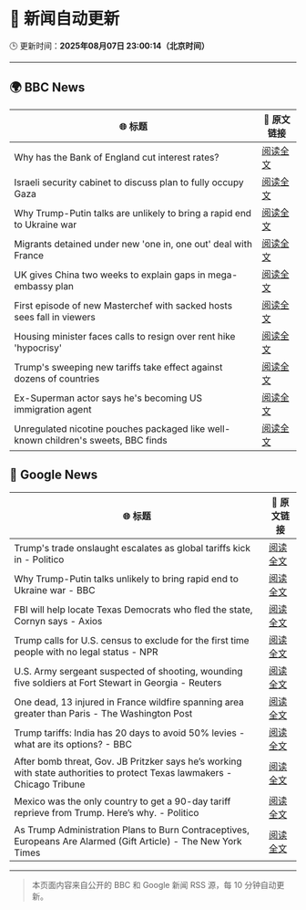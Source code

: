 # 🧠 新闻自动更新

🕒 更新时间：**2025年08月07日 23:00:14（北京时间）**

---

## 🌍 BBC News

| 🌐 标题 | 🔗 原文链接 |
|--------|-------------|
| Why has the Bank of England cut interest rates? | [阅读全文](https://www.bbc.com/news/articles/cq6899yleg8o?at_medium=RSS&at_campaign=rss) |
| Israeli security cabinet to discuss plan to fully occupy Gaza | [阅读全文](https://www.bbc.com/news/articles/c8ryekj1m1do?at_medium=RSS&at_campaign=rss) |
| Why Trump-Putin talks are unlikely to bring a rapid end to Ukraine war | [阅读全文](https://www.bbc.com/news/articles/c14gkkzvpx8o?at_medium=RSS&at_campaign=rss) |
| Migrants detained under new 'one in, one out' deal with France | [阅读全文](https://www.bbc.com/news/articles/ce35v0zyzvlo?at_medium=RSS&at_campaign=rss) |
| UK gives China two weeks to explain gaps in mega-embassy plan | [阅读全文](https://www.bbc.com/news/articles/ce932995ny2o?at_medium=RSS&at_campaign=rss) |
| First episode of new Masterchef with sacked hosts sees fall in viewers | [阅读全文](https://www.bbc.com/news/articles/c1w83e44e21o?at_medium=RSS&at_campaign=rss) |
| Housing minister faces calls to resign over rent hike 'hypocrisy' | [阅读全文](https://www.bbc.com/news/articles/czerl5dy0kgo?at_medium=RSS&at_campaign=rss) |
| Trump's sweeping new tariffs take effect against dozens of countries | [阅读全文](https://www.bbc.com/news/articles/cx23jmvn5yzo?at_medium=RSS&at_campaign=rss) |
| Ex-Superman actor says he's becoming US immigration agent | [阅读全文](https://www.bbc.com/news/articles/c5yp8l3z0g5o?at_medium=RSS&at_campaign=rss) |
| Unregulated nicotine pouches packaged like well-known children's sweets, BBC finds | [阅读全文](https://www.bbc.com/news/articles/cnv75dd3v37o?at_medium=RSS&at_campaign=rss) |

## 📰 Google News

| 🌐 标题 | 🔗 原文链接 |
|--------|-------------|
| Trump's trade onslaught escalates as global tariffs kick in - Politico | [阅读全文](https://news.google.com/rss/articles/CBMimwFBVV95cUxNOU1HbUJVTG4zUmYydHppUkNLbFRzX29ZVEcweDVlcGVQNHFxeXFBakZMeW9TeW9lRWpwT0F0R2xmYUQ1MVdoSUtiamxReldMQTRlSnJkd3hRaHdaVjZqSDZ0MG1MX0toU1pkNDlmd0RxQVFZcTZfTkhwM1BqalVUbVJfdEswdTZ0bldpNjhTaEdKR1lZT3M0Wm9RMA?oc=5) |
| Why Trump-Putin talks unlikely to bring rapid end to Ukraine war - BBC | [阅读全文](https://news.google.com/rss/articles/CBMiWkFVX3lxTE4tYnpmek5EUEJ6b05LV0NJSlJvRFk0djhqN2wzaWxkLXZ1clY1cVVhWHlSeFNINkIzbDFEcWRqem1weFhjOEMwRjQzVFJFdjZZMmxYblR4d1V0Z9IBX0FVX3lxTE5LUkQwc2RObjRHZlVMVUJpZHYzczNWWTRzWU14SzVCa1VwXzQtS3VNakFTbXF5OHJzZzRNLVhMUDBBR0NHbGRLalotR3VLZWxtSThPZGxOc19iSDBZdVRF?oc=5) |
| FBI will help locate Texas Democrats who fled the state, Cornyn says - Axios | [阅读全文](https://news.google.com/rss/articles/CBMiigFBVV95cUxNRmpWV2hIaWVkTlo0QjJSc2MwSi1QbXFlRlZnU2dCNnk1d0oxbWdNVXRUdkJ5M2xVTW1mdGpzOU8xbGVVVnFVOUl0ZVgyYlVWeUgtUzZqMXZOUFBVelZkaXlDbWIwWTNSUm1qZE1sWnkyRE5Eb01sdWhlR1dZaGc1aHpGbVdQRDdEWUE?oc=5) |
| Trump calls for U.S. census to exclude for the first time people with no legal status - NPR | [阅读全文](https://news.google.com/rss/articles/CBMihwFBVV95cUxPN1poU2RoVUZOb1B1Z3NCTU5uSHZDYktSTEw1TEp4ckMtbHBheHdVX19tZjZ4bUgtZkxlekF1OTdENUxDNVFZWF9sUXZlWUhIMUg3MnZCcHFWWkJvSkgwekI1QmU1ZUpNSmFjRTlpS0d6VzRuS2xseTVhMU5YdUhnVnpHZy1sV1k?oc=5) |
| U.S. Army sergeant suspected of shooting, wounding five soldiers at Fort Stewart in Georgia - Reuters | [阅读全文](https://news.google.com/rss/articles/CBMiwgFBVV95cUxQbHZ4d0JURUpseE5BOExQRjBtTlBNT190dTFEWUl6U0syVGZwZkNTbHFXcmdmZVU0dlJtTmtHdVlSVF9xNGhLbWtrcTl1bXhhR3VGeGFXQ19WWEhfTzVmUXJYYWRfWkgxdHItT3FLOGxwN21CU05GS3U4emZzLS1zdkhSOGY3TGtRNjNyT2JoT2g1aG91VnU2WTF1M0dhWGFUQmhtWmYxZXdQNGxFd1VDQkFBVUlJdEQ1aXYyYTRLOGdYUQ?oc=5) |
| One dead, 13 injured in France wildfire spanning area greater than Paris - The Washington Post | [阅读全文](https://news.google.com/rss/articles/CBMijAFBVV95cUxNeFYybG9BX0RIUmk4QnJBWjR4MnZaUEVSWFp2Sl95UHItMndyRDFZMlo4ZjRvb0RTc005cEpPaWh1VE8waVI0dnZzcVRMZUdFMEVfTExEblBWel9YSTMtdzRObmE5b2JWbllpajBDX2lPOXJpS1pOMVB1TXc5UHA0S0FXeFhnMVJHUTlyWg?oc=5) |
| Trump tariffs: India has 20 days to avoid 50% levies - what are its options? - BBC | [阅读全文](https://news.google.com/rss/articles/CBMiWkFVX3lxTE9Ia08waTJ4WmFwV1hQMEZDWWRDaFU4ZW1JUzhYUjFmREJZRHh2bUVHclVpcE9fZE81a2lud25qUU5JVjFUaTJUWGhKQ3Vac3J6V3ZuRC13Z25wZ9IBX0FVX3lxTE51djNvbmxWSGMxRU1CbVpHSF9Xdk9Jc2x2UUdMTi1XMnJmRkVWZFBPWWIzVFY4Q25UbE1rNXB2YmtoejJRU3FjVVROanhkT0NLMHZXWXFyVDNYRExmNXh3?oc=5) |
| After bomb threat, Gov. JB Pritzker says he’s working with state authorities to protect Texas lawmakers - Chicago Tribune | [阅读全文](https://news.google.com/rss/articles/CBMigwFBVV95cUxNTDVqdFIyVlUzYWs0a1lkLXdBN0FxajNqUkg0aUtrNjRWZ1JJbGpnMzhkcEEzTXBwa1Z1a05OTlJHc08xUlJXQkRjX3VjT1NETjhqOWctRllXZGV2d0hJWlRRRjEwRnhMblVHdlNNMUxtU2ZBSEdtVExCbWlLQjlDMEVtaw?oc=5) |
| Mexico was the only country to get a 90-day tariff reprieve from Trump. Here’s why. - Politico | [阅读全文](https://news.google.com/rss/articles/CBMilgFBVV95cUxPMHZqR1ZKRnpiTnVDQUVKWDE5ZG15ekRKNGtudjcxNkpkZTczWXJ5dXVhNUF6NlBXQUtudEN3bHhNSGgxXzBoYklacDgyMkpHelNwOExWaTMzRDh1VzFnTnY4WG90TDZyRFR4Z2NNNkcydU9VQVE2LW5hUzlvZ2w3WUFmbXJYTk5teFpsUElZaXdZbFpISWc?oc=5) |
| As Trump Administration Plans to Burn Contraceptives, Europeans Are Alarmed (Gift Article) - The New York Times | [阅读全文](https://news.google.com/rss/articles/CBMihgFBVV95cUxPUThuWHRnN0ZhWm0xUkJmRG45MFBGOGlxYkphSGVCdERHaHZwMVhQZ3BtQk1vRTVXYm9tTjZGQTg0MFhNQ1YyUElNZGgwMW1CSVE4d3g2TlZRM2dFSzkyZmlkWk1CWTVUeU12Zy1SZ0h6bWZYVWVkaC01TmxWcFlsSENDQ3BlQQ?oc=5) |

---
> 本页面内容来自公开的 BBC 和 Google 新闻 RSS 源，每 10 分钟自动更新。